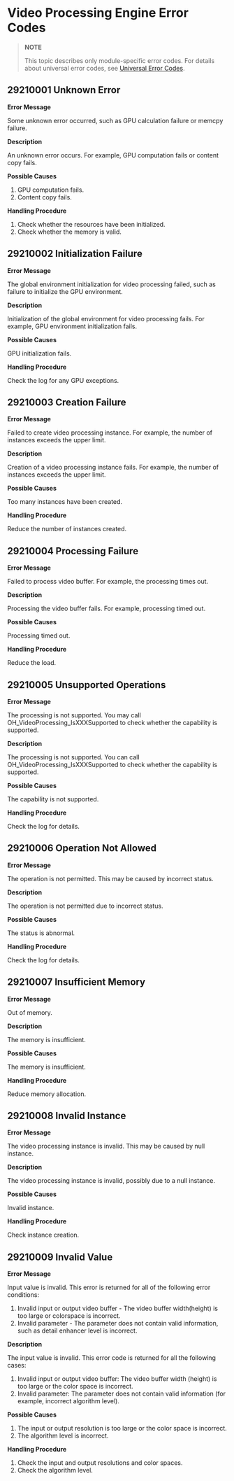 # Video Processing Engine Error Codes

> **NOTE**
>
> This topic describes only module-specific error codes. For details about universal error codes, see [Universal Error Codes](../errorcode-universal.md).

## 29210001 Unknown Error

**Error Message**

Some unknown error occurred, such as GPU calculation failure or memcpy failure. 

**Description**

An unknown error occurs. For example, GPU computation fails or content copy fails.

**Possible Causes**

1. GPU computation fails.
2. Content copy fails.

**Handling Procedure**

1. Check whether the resources have been initialized.
2. Check whether the memory is valid.

## 29210002 Initialization Failure

**Error Message**

The global environment initialization for video processing failed, such as failure to initialize the GPU environment.

**Description**

Initialization of the global environment for video processing fails. For example, GPU environment initialization fails.

**Possible Causes**

GPU initialization fails.

**Handling Procedure**

Check the log for any GPU exceptions.

## 29210003 Creation Failure

**Error Message**

Failed to create video processing instance. For example, the number of instances exceeds the upper limit.

**Description**

Creation of a video processing instance fails. For example, the number of instances exceeds the upper limit.

**Possible Causes**

Too many instances have been created.

**Handling Procedure**

Reduce the number of instances created.

## 29210004 Processing Failure

**Error Message**

Failed to process video buffer. For example, the processing times out.

**Description**

Processing the video buffer fails. For example, processing timed out.

**Possible Causes**

Processing timed out.

**Handling Procedure**

Reduce the load.

## 29210005 Unsupported Operations

**Error Message**

The processing is not supported. You may call OH_VideoProcessing_IsXXXSupported to check whether the capability is supported.

**Description**

The processing is not supported. You can call OH_VideoProcessing_IsXXXSupported to check whether the capability is supported.

**Possible Causes**

The capability is not supported.

**Handling Procedure**

Check the log for details.

## 29210006 Operation Not Allowed

**Error Message**

The operation is not permitted. This may be caused by incorrect status.

**Description**

The operation is not permitted due to incorrect status.

**Possible Causes**

The status is abnormal.

**Handling Procedure**

Check the log for details.

## 29210007 Insufficient Memory

**Error Message**

Out of memory.

**Description**

The memory is insufficient.

**Possible Causes**

The memory is insufficient.

**Handling Procedure**

Reduce memory allocation.

## 29210008 Invalid Instance

**Error Message**

The video processing instance is invalid. This may be caused by null instance.

**Description**

The video processing instance is invalid, possibly due to a null instance.

**Possible Causes**

Invalid instance.

**Handling Procedure**

Check instance creation.

## 29210009 Invalid Value

**Error Message**

Input value is invalid. This error is returned for all of the following error conditions:
1. Invalid input or output video buffer - The video buffer width(height) is too large or colorspace is incorrect.
2. Invalid parameter - The parameter does not contain valid information, such as detail enhancer level is incorrect.

**Description**

The input value is invalid. This error code is returned for all the following cases:

1. Invalid input or output video buffer: The video buffer width (height) is too large or the color space is incorrect.
2. Invalid parameter: The parameter does not contain valid information (for example, incorrect algorithm level).

**Possible Causes**

1. The input or output resolution is too large or the color space is incorrect.
2. The algorithm level is incorrect.

**Handling Procedure**

1. Check the input and output resolutions and color spaces.
2. Check the algorithm level.
